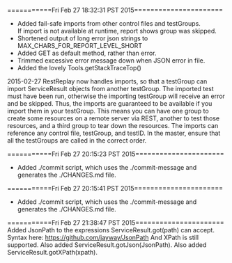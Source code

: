 ===========Fri Feb 27 18:32:31 PST 2015======================
- Added fail-safe imports from other control files and testGroups.  
  If import is not available at runtime, report shows group was skipped.
- Shortened output of long error json strings to MAX_CHARS_FOR_REPORT_LEVEL_SHORT
- Added GET as default method, rather than error.
- Trimmed excessive error message down when JSON error in file.
- Added the lovely Tools.getStackTraceTop()

2015-02-27   RestReplay now handles imports, so that a testGroup can import ServiceResult objects from another testGroup.  The imported test must have been run, otherwise the importing testGroup will receive an error and be skipped.  Thus, the imports are guaranteed to be available if you import them in your testGroup.  This means you can have one group to create some resources on a remote server via REST, another to test those resources, and a third group to tear down the resources.  The imports can reference any control file, testGroup, and testID.  In the master, ensure that all the testGroups are called in the correct order.


===========Fri Feb 27 20:15:23 PST 2015======================
- Added ./commit script, which uses the ./commit-message and generates the ./CHANGES.md file.

===========Fri Feb 27 20:15:41 PST 2015======================
- Added ./commit script, which uses the ./commit-message and generates the ./CHANGES.md file.

===========Fri Feb 27 21:38:47 PST 2015======================
Added JsonPath to the expressions ServiceResult.got(path) can accept.  
Syntax here: https://github.com/jayway/JsonPath
And XPath is still supported.
Also added ServiceResult.gotJson(JsonPath).
Also added ServiceResult.gotXPath(xpath).
